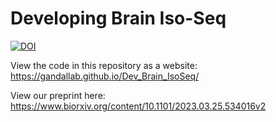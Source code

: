 # Developing Brain Iso-Seq

[![DOI](https://zenodo.org/badge/614018591.svg)](https://zenodo.org/badge/latestdoi/614018591)

View the code in this repository as a website:  
<https://gandallab.github.io/Dev_Brain_IsoSeq/>

View our preprint here:  
<https://www.biorxiv.org/content/10.1101/2023.03.25.534016v2>
